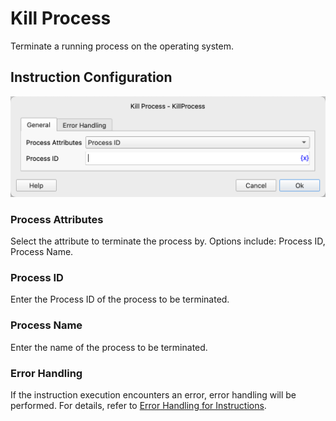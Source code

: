 # Kill Process

Terminate a running process on the operating system.

## Instruction Configuration

![Terminate Process General Configuration Dialog](kill_process_general_config.png)

### Process Attributes

Select the attribute to terminate the process by. Options include: Process ID, Process Name.

### Process ID

Enter the Process ID of the process to be terminated.

### Process Name

Enter the name of the process to be terminated.

### Error Handling

If the instruction execution encounters an error, error handling will be performed. For details, refer to [Error Handling for Instructions](../../manual/error_handling.md).
